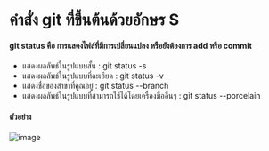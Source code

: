 # คำสั่ง git ที่ขึ้นต้นด้วยอักษร S
#### git status คือ การแสดงไฟล์ที่มีการเปลี่ยนแปลง หรือยังต้องการ add หรือ commit
- แสดงผลลัพธ์ในรูปแบบสั้น : git status -s
- แสดงผลลัพธ์ในรูปแบบที่ละเอียด : git status -v
- แสดงชื่อของสาขาที่คุณอยู่ : git status --branch
- แสดงผลลัพธ์ในรูปแบบที่สามารถใช้ได้โดยเครื่องมืออื่นๆ : git status --porcelain
  
#### ตัวอย่าง 

![image](https://github.com/KanyakornPuengmon/Git_A-Z_Mission_65030018/assets/144195697/5a55f69b-2e8f-4824-8e54-0b654a823d0d)
